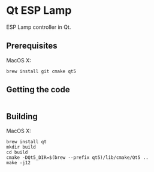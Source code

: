 # Qt ESP Lamp

ESP Lamp controller in Qt.

## Prerequisites

MacOS X:

```
brew install git cmake qt5
```

## Getting the code

```

```

## Building

MacOS X:

```
brew install qt
mkdir build
cd build
cmake -DQt5_DIR=$(brew --prefix qt5)/lib/cmake/Qt5 ..
make -j12
```

